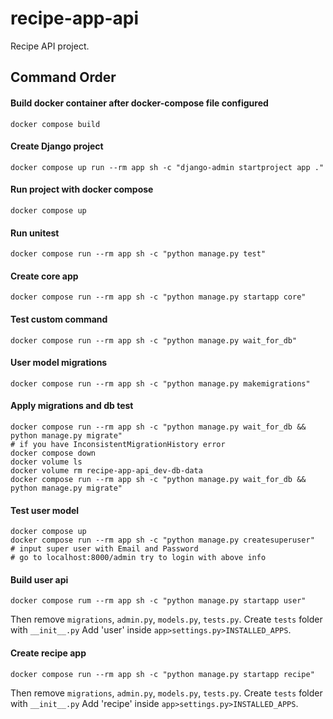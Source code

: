 # recipe-app-api

Recipe API project.

## Command Order

#### Build docker container after docker-compose file configured

```
docker compose build
```

#### Create Django project

```
docker compose up run --rm app sh -c "django-admin startproject app ."
```

#### Run project with docker compose

```
docker compose up
```

#### Run unitest

```
docker compose run --rm app sh -c "python manage.py test"
```

#### Create core app

```
docker compose run --rm app sh -c "python manage.py startapp core"
```

#### Test custom command

```
docker compose run --rm app sh -c "python manage.py wait_for_db"
```

#### User model migrations

```
docker compose run --rm app sh -c "python manage.py makemigrations"
```

#### Apply migrations and db test

```
docker compose run --rm app sh -c "python manage.py wait_for_db && python manage.py migrate"
# if you have InconsistentMigrationHistory error
docker compose down
docker volume ls
docker volume rm recipe-app-api_dev-db-data
docker compose run --rm app sh -c "python manage.py wait_for_db && python manage.py migrate"
```

#### Test user model

```
docker compose up
docker compose run --rm app sh -c "python manage.py createsuperuser"
# input super user with Email and Password
# go to localhost:8000/admin try to login with above info

```

#### Build user api

```
docker compose rum --rm app sh -c "python manage.py startapp user"
```

Then remove `migrations`, `admin.py`, `models.py`, `tests.py`.
Create `tests` folder with `__init__.py`
Add 'user' inside `app>settings.py>INSTALLED_APPS`.

#### Create recipe app

```
docker compose run --rm app sh -c "python manage.py startapp recipe"

```

Then remove `migrations`, `admin.py`, `models.py`, `tests.py`.
Create `tests` folder with `__init__.py`
Add 'recipe' inside `app>settings.py>INSTALLED_APPS`.
